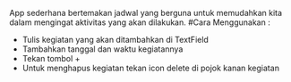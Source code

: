 App sederhana bertemakan jadwal yang berguna untuk memudahkan kita dalam mengingat aktivitas yang akan dilakukan.
#Cara Menggunakan :
- Tulis kegiatan yang akan ditambahkan di TextField
- Tambahkan tanggal dan waktu kegiatannya
- Tekan tombol +
- Untuk menghapus kegiatan tekan icon delete di pojok kanan kegiatan
